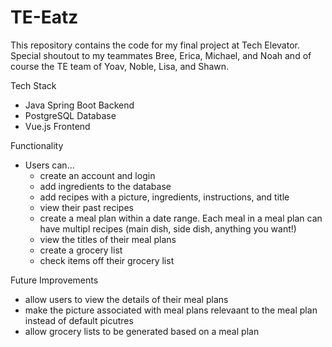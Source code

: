 # TE-Eatz

This repository contains the code for my final project at Tech Elevator. Special shoutout to my teammates Bree, Erica, Michael, and Noah and of course the TE team of Yoav, Noble, Lisa, and Shawn.

Tech Stack 
  - Java Spring Boot Backend 
  - PostgreSQL Database
  - Vue.js Frontend 

Functionality 
  - Users can...
    - create an account and login
    - add ingredients to the database
    - add recipes with a picture, ingredients, instructions, and title
    - view their past recipes
    - create a meal plan within a date range. Each meal in a meal plan can have multipl recipes (main dish, side dish, anything you want!)
    - view the titles of their meal plans
    - create a grocery list 
    - check items off their grocery list 

Future Improvements 
  - allow users to view the details of their meal plans 
  - make the picture associated with meal plans relevaant to the meal plan instead of default picutres 
  - allow grocery lists to be generated based on a meal plan 
